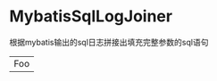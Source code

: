 # MybatisSqlLogJoiner
根据mybatis输出的sql日志拼接出填充完整参数的sql语句


<table>
    <tr>
        <td>Foo</td>
    </tr>
</table>

